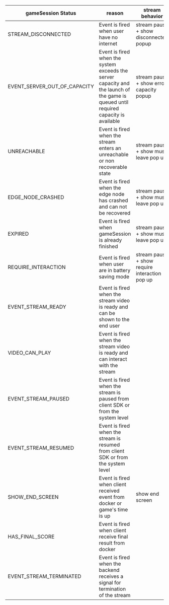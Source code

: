 | gameSession Status           | reason                                                                                                                               | stream behavior                                |
| ---------------------------- | ------------------------------------------------------------------------------------------------------------------------------------ | ---------------------------------------------- |
| STREAM_DISCONNECTED          | Event is fired when user have no internet                                                                                            | stream pause + show disconnected popup         |
| EVENT_SERVER_OUT_OF_CAPACITY | Event is fired when the system exceeds the server capacity and the launch of the game is queued until required capacity is available | stream pause + show error capacity popup       |
| UNREACHABLE                  | Event is fired when the stream enters an unreachable or non recoverable state                                                        | stream pause + show must leave pop up          |
| EDGE_NODE_CRASHED            | Event is fired when the edge node has crashed and can not be recovered                                                               | stream pause + show must leave pop up          |
| EXPIRED                      | Event is fired when gameSession is already finished                                                                                  | stream pause + show must leave pop up          |
| REQUIRE_INTERACTION          | Event is fired when user are in battery saving mode                                                                                  | stream pause + show require interaction pop up |
| EVENT_STREAM_READY           | Event is fired when the stream video is ready and can be shown to the end user                                                       |
| VIDEO_CAN_PLAY               | Event is fired when the stream video is ready and can interact with the stream                                                       |
| EVENT_STREAM_PAUSED          | Event is fired when the stream is paused from client SDK or from the system level                                                    |
| EVENT_STREAM_RESUMED         | Event is fired when the stream is resumed from client SDK or from the system level                                                   |
| SHOW_END_SCREEN              | Event is fired when client received event from docker or game's time is up                                                           | show end screen                                |
| HAS_FINAL_SCORE              | Event is fired when client receive final result from docker                                                                          |
| EVENT_STREAM_TERMINATED      | Event is fired when the backend receives a signal for termination of the stream                                                      |
